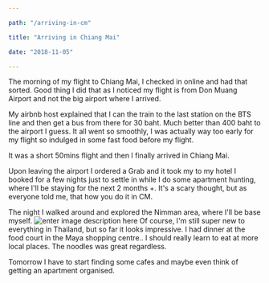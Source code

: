```yaml
---

path: "/arriving-in-cm"

title: "Arriving in Chiang Mai"

date: "2018-11-05"

---
```


The morning of my flight to Chiang Mai, I checked in online and had that sorted. Good thing I did that as I noticed my flight is from Don Muang Airport and not the big airport where I arrived.

My airbnb host explained that I can the train to the last station on the BTS line and then get a bus from there for 30 baht. Much better than 400 baht to the airport I guess. 
It all went so smoothly, I was actually way too early for my flight so indulged in some fast food before my flight. 

It was a short 50mins flight and then I finally arrived in Chiang Mai. 

Upon leaving the airport I ordered a Grab and it took my to my hotel I booked for a few nights just to settle in while I do some apartment hunting, where I'll be staying for the next 2 months +. It's a scary thought, but as everyone told me, that how you do it in CM.

The night I walked around and explored the Nimman area, where I'll be base myself. 
![enter image description here](https://res.cloudinary.com/cinemakers/image/upload/v1548908473/blog/IMG_5715.jpg)
Of course, I'm still super new to everything in Thailand, but so far it looks impressive. I had dinner at the food court in the Maya shopping centre.. I should really learn to eat at more local places. The noodles was great regardless.

Tomorrow I have to start finding some cafes and maybe even think of getting an apartment organised.